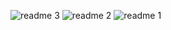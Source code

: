 ![readme 3](https://github.com/UsuarioGIT9/Proyecto-Final/assets/101355702/84fbf2a6-d017-47f1-b81d-31525d44f98a)
![readme 2](https://github.com/UsuarioGIT9/Proyecto-Final/assets/101355702/8b05163f-2763-415f-9531-c76260af26df)
![readme 1](https://github.com/UsuarioGIT9/Proyecto-Final/assets/101355702/fc1a0347-abf7-470e-8981-b49aa41db55b)
